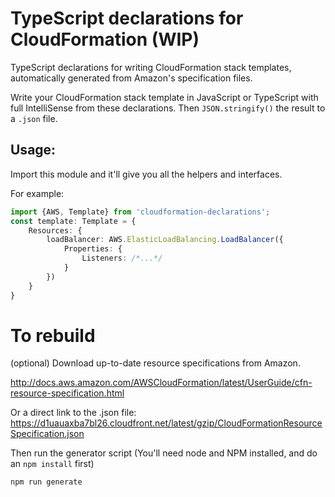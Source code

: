 # TypeScript declarations for CloudFormation (WIP)

TypeScript declarations for writing CloudFormation stack templates, automatically generated from Amazon's specification files.

Write your CloudFormation stack template in JavaScript or TypeScript with full IntelliSense from these declarations.
Then `JSON.stringify()` the result to a `.json` file.

## Usage:

Import this module and it'll give you all the helpers and interfaces.

For example:

```typescript
import {AWS, Template} from 'cloudformation-declarations';
const template: Template = {
    Resources: {
        loadBalancer: AWS.ElasticLoadBalancing.LoadBalancer({
            Properties: {
                Listeners: /*...*/
            }
        })
    }
}
```

# To rebuild

(optional) Download up-to-date resource specifications from Amazon.

http://docs.aws.amazon.com/AWSCloudFormation/latest/UserGuide/cfn-resource-specification.html

Or a direct link to the .json file: https://d1uauaxba7bl26.cloudfront.net/latest/gzip/CloudFormationResourceSpecification.json

Then run the generator script (You'll need node and NPM installed, and do an `npm install` first)

```
npm run generate
```
